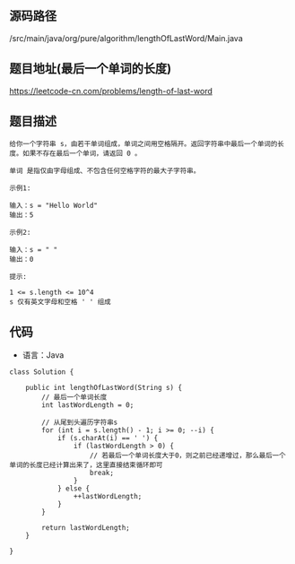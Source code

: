 ## 源码路径

/src/main/java/org/pure/algorithm/lengthOfLastWord/Main.java

## 题目地址(最后一个单词的长度)

https://leetcode-cn.com/problems/length-of-last-word

## 题目描述

```
给你一个字符串 s，由若干单词组成，单词之间用空格隔开。返回字符串中最后一个单词的长度。如果不存在最后一个单词，请返回 0 。

单词 是指仅由字母组成、不包含任何空格字符的最大子字符串。

示例1:

输入：s = "Hello World"
输出：5

示例2:

输入：s = " "
输出：0

提示:

1 <= s.length <= 10^4
s 仅有英文字母和空格 ' ' 组成
```

## 代码

- 语言：Java

```
class Solution {

    public int lengthOfLastWord(String s) {
        // 最后一个单词长度
        int lastWordLength = 0;

        // 从尾到头遍历字符串s
        for (int i = s.length() - 1; i >= 0; --i) {
            if (s.charAt(i) == ' ') {
                if (lastWordLength > 0) {
                    // 若最后一个单词长度大于0，则之前已经递增过，那么最后一个单词的长度已经计算出来了，这里直接结束循环即可
                    break;
                }
            } else {
                ++lastWordLength;
            }
        }

        return lastWordLength;
    }

}
```